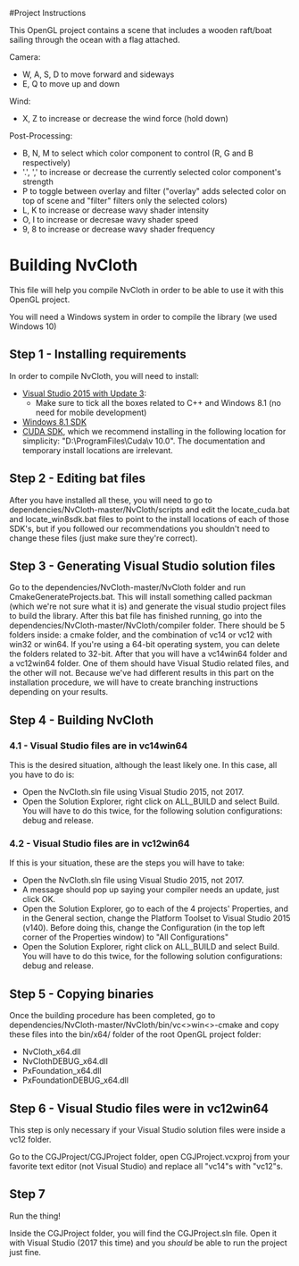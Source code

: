 #Project Instructions

This OpenGL project contains a scene that includes a wooden raft/boat sailing through the ocean with a flag attached.

Camera:
* W, A, S, D to move forward and sideways
* E, Q to move up and down

Wind:
* X, Z to increase or decrease the wind force (hold down)

Post-Processing:
* B, N, M to select which color component to control (R, G and B respectively)
* '.', ',' to increase or decrease the currently selected color component's strength
* P to toggle between overlay and filter ("overlay" adds selected color on top of scene and "filter" filters only the selected colors)
* L, K to increase or decrease wavy shader intensity
* O, I to increase or decresae wavy shader speed
* 9, 8 to increase or decrease wavy shader frequency


# Building NvCloth

This file will help you compile NvCloth in order to be able to use it with this OpenGL project.

You will need a Windows system in order to compile the library (we used Windows 10)

## Step 1 - Installing requirements
In order to compile NvCloth, you will need to install:
* [Visual Studio 2015 with Update 3](https://visualstudio.microsoft.com/pt-br/vs/older-downloads/):
    * Make sure to tick all the boxes related to C++ and Windows 8.1 (no need for mobile development)
* [Windows 8.1 SDK](https://developer.microsoft.com/pt-pt/windows/downloads/sdk-archive)
* [CUDA SDK](https://developer.nvidia.com/cuda-downloads), which we recommend installing in the following location for simplicity: "D:\ProgramFiles\Cuda\v 10.0". The documentation and temporary install locations are irrelevant.

## Step 2 - Editing bat files
After you have installed all these, you will need to go to dependencies/NvCloth-master/NvCloth/scripts and edit the locate_cuda.bat and locate_win8sdk.bat files to point to the install locations of each of those SDK's, but if you followed our recommendations you shouldn't need to change these files (just make sure they're correct).

## Step 3 - Generating Visual Studio solution files
Go to the dependencies/NvCloth-master/NvCloth folder and run CmakeGenerateProjects.bat. This will install something called packman (which we're not sure what it is) and generate the visual studio project files to build the library.
After this bat file has finished running, go into the dependencies/NvCloth-master/NvCloth/compiler folder. There should be 5 folders inside: a cmake folder, and the combination of vc14 or vc12 with win32 or win64.
If you're using a 64-bit operating system, you can delete the folders related to 32-bit.
After that you will have a vc14win64 folder and a vc12win64 folder. One of them should have Visual Studio related files, and the other will not.
Because we've had different results in this part on the installation procedure, we will have to create branching instructions depending on your results.

## Step 4 - Building NvCloth

### 4.1 - Visual Studio files are in vc14win64

This is the desired situation, although the least likely one. In this case, all you have to do is:
* Open the NvCloth.sln file using Visual Studio 2015, not 2017.
* Open the Solution Explorer, right click on ALL_BUILD and select Build. You will have to do this twice, for the following solution configurations: debug and release.

### 4.2 - Visual Studio files are in vc12win64

If this is your situation, these are the steps you will have to take:
* Open the NvCloth.sln file using Visual Studio 2015, not 2017.
* A message should pop up saying your compiler needs an update, just click OK.
* Open the Solution Explorer, go to each of the 4 projects' Properties, and in the General section, change the Platform Toolset to Visual Studio 2015 (v140). Before doing this, change the Configuration (in the top left corner of the Properties window) to "All Configurations"
* Open the Solution Explorer, right click on ALL_BUILD and select Build. You will have to do this twice, for the following solution configurations: debug and release.


## Step 5 - Copying binaries

Once the building procedure has been completed, go to dependencies/NvCloth-master/NvCloth/bin/vc<>win<>-cmake and copy these files into the bin/x64/ folder of the root OpenGL project folder:
* NvCloth_x64.dll
* NvClothDEBUG_x64.dll
* PxFoundation_x64.dll
* PxFoundationDEBUG_x64.dll

## Step 6 - Visual Studio files were in vc12win64

This step is only necessary if your Visual Studio solution files were inside a vc12 folder.

Go to the CGJProject/CGJProject folder, open CGJProject.vcxproj from your favorite text editor (not Visual Studio) and replace all "vc14"s with "vc12"s.

## Step 7

Run the thing!

Inside the CGJProject folder, you will find the CGJProject.sln file. Open it with Visual Studio (2017 this time) and you *should* be able to run the project just fine.